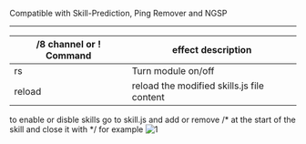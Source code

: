 Compatible with Skill-Prediction, Ping Remover and NGSP

------
/8 channel or ! Command | effect description
--- | ---
rs | Turn module on/off
reload | reload the modified skills.js file content

to enable or disble skills go to skill.js and add or remove /* at the start of the skill and close it with */
for example
![1](https://user-images.githubusercontent.com/35492207/115976332-cc98c580-a521-11eb-8638-46619ae621b1.png)
